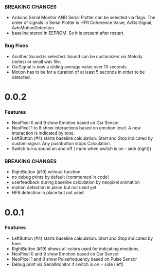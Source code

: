 ### BREAKING CHANGES
- Arduino Serial Monitor AND Serial Plotter can be selected via flags. 
The order of signals in Serial Plotter is HFR Coherence Value, AvGsrSignal, AvInMotionDetection
- baseline stored in EEPROM. So it is present after restart.

### Bug Fixes
- Another Sound is selected. Sound can be customized via Melody (notes) or small wav file.
- GsrSignal is now a sliding average value over 10 seconds.
- Motion has to be for a duration of at least 5 seconds in order to be detected.

0.0.2
=====

### Features
- NeoPixel 0 and 9 show Emotion based on Gsr Sensor
- NeoPixel 1 to 8 show interactions based on emotion level. A new interaction is indicated by tone.
- LeftButton (#4) starts baseline calculation. Start and Stop indicated by custom signal. Any pushbutton stops Calculation.
- Switch turns sound on and off ( mute when switch is on - side (right))

### BREAKING CHANGES
- RightButton (#19) without function
- no debug prints by default (commented in code)
- userfeedback during baseline calculation by neopixel animation
- motion detection in place but not used yet
- HFR detection in place but not used

0.0.1
=====

### Features
- LeftButton (#4) starts baseline calculation. Start and Stop indicated by tone.
- RightButton (#19) shows all colors used for indicating emotions.
- NeoPixel 0 and 9 show Emotion based on Gsr Sensor
- NeoPixel 1 and 8 show Pulsefrequency based on Pulse Sensor
- Debug print via SerialMonitor if switch is on + side (left)